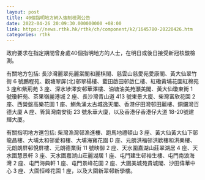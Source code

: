 ```yaml
---
layout: post
title: 40個指明地方納入強制檢測公告
date: 2022-04-26 20:09:30.000000000 +08:00
link: https://news.rthk.hk/rthk/ch/component/k2/1645780-20220426.htm
categories: rthk
---
```


政府要求在指定期間曾身處40個指明地方的人士，在明日或後日接受新冠核酸檢測。

有關地方包括: 長沙灣麗翠苑麗棠閣和麗棋閣、慈雲山慈愛苑愛康閣、黃大仙翠竹街 6 號鵬程苑、觀塘翠屏(北)邨翠楊樓、藍田啟田邨啟仁樓、紅磡黃埔花園紅棉苑 3 座和紫荊苑 3 座、深水埗澤安邨華澤樓、油塘油美苑灝美閣、黃大仙瓊東街 1 號瓊軒苑、茶果嶺麗港城 2 座、長沙灣青山道 413 號東景大廈、柴灣富欣花園 2 座、西營盤高樂花園 1 座、鰂魚涌太古城逸天閣、香港仔田灣邨田麗樓、銅鑼灣百德大廈 A 座、筲箕灣南安街 23 號永華大廈，以及香港仔香港仔大道 18-20號建輝大廈。

有關指明地方還包括: 柴灣漁灣邨漁進樓、跑馬地禮頓山 3 座、黃大仙黃大仙下邨龍昌樓、大埔太和邨愛和樓、大埔海寶花園 D 座、元朗洪福邨洪歡樓和洪樂樓、元朗朗屏邨悅屏樓、元朗德業街 11 號映御 2 座、天水圍嘉湖山莊翠湖居 4 座、天水圍慧景軒 3 座、天水圍嘉湖山莊麗湖居 1 座、屯門建生邨裕生樓、屯門南浪海灣 2 座、屯門海典軒 1 座、屯門景峰花園 2 座、大圍美城苑貴城閣、沙田偉華中心 3 座、大圍恒峰花園 1 座，以及大圍新翠邨新學樓。

